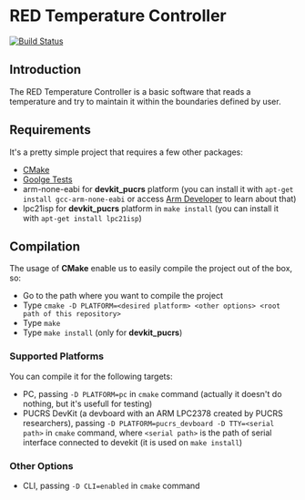 # RED Temperature Controller #
[![Build Status](https://api.travis-ci.org/redivo/temp-ctrl.svg?branch=master)](https://travis-ci.org/redivo/temp-ctrl)

## Introduction ##
The RED Temperature Controller is a basic software that reads a temperature and try to maintain it within the boundaries defined by user.

## Requirements ##
It's a pretty simple project that requires a few other packages:
 - [CMake](https://cmake.org/)
 - [Goolge Tests](https://github.com/google/googletest)
 - arm-none-eabi for **devkit_pucrs** platform (you can install it with `apt-get install gcc-arm-none-eabi` or access [Arm Developer](https://developer.arm.com/tools-and-software/open-source-software/developer-tools/gnu-toolchain/gnu-rm) to learn about that)
 - lpc21isp for **devkit_pucrs** platform in `make install` (you can install it with `apt-get install lpc21isp`)

## Compilation ##
The usage of **CMake** enable us to easily compile the project out of the box, so:
- Go to the path where you want to compile the project
- Type `cmake -D PLATFORM=<desired platform> <other options> <root path of this repository>`
- Type `make`
- Type `make install` (only for **devkit_pucrs**)

### Supported Platforms ###
You can compile it for the following targets:
 - PC, passing `-D PLATFORM=pc` in `cmake` command (actually it doesn't do nothing, but it's usefull for testing)
 - PUCRS DevKit (a devboard with an ARM LPC2378 created by PUCRS researchers), passing `-D PLATFORM=pucrs_devboard -D TTY=<serial path>` in `cmake` command, where `<serial path>` is the path of serial interface connected to devekit (it is used on `make install`)

### Other Options ###
 - CLI, passing `-D CLI=enabled` in `cmake` command
